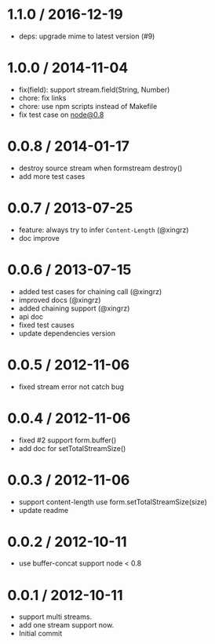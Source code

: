 
1.1.0 / 2016-12-19
==================

  * deps: upgrade mime to latest version (#9)

1.0.0 / 2014-11-04
==================

 * fix(field): support stream.field(String, Number)
 * chore: fix links
 * chore: use npm scripts instead of Makefile
 * fix test case on node@0.8

0.0.8 / 2014-01-17 
==================

  * destroy source stream when formstream destroy()
  * add more test cases

0.0.7 / 2013-07-25 
==================

  * feature: always try to infer `Content-Length` (@xingrz)
  * doc improve

0.0.6 / 2013-07-15 
==================

  * added test cases for chaining call (@xingrz)
  * improved docs (@xingrz)
  * added chaining support (@xingrz)
  * api doc
  * fixed test causes
  * update dependencies version

0.0.5 / 2012-11-06 
==================

  * fixed stream error not catch bug

0.0.4 / 2012-11-06 
==================

  * fixed #2 support form.buffer()
  * add doc for setTotalStreamSize()

0.0.3 / 2012-11-06 
==================

  * support content-length use form.setTotalStreamSize(size)
  * update readme

0.0.2 / 2012-10-11 
==================

  * use buffer-concat support node < 0.8

0.0.1 / 2012-10-11 
==================

  * support multi streams.
  * add one stream support now.
  * Initial commit
